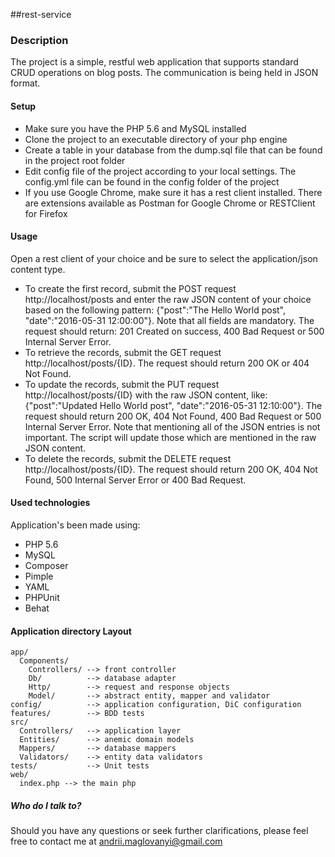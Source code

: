 ##rest-service

### Description

The project is a simple, restful web application that supports standard CRUD operations on blog posts.
The communication is being held in JSON format.

#### Setup

* Make sure you have the PHP 5.6 and MySQL installed
* Clone the project to an executable directory of your php engine
* Create a table in your database from the dump.sql file that can be found in the project root folder
* Edit config file of the project according to your local settings. The config.yml file can be found in the config folder of the project
* If you use Google Chrome, make sure it has a rest client installed. There are extensions available as Postman for Google Chrome or RESTClient for Firefox

#### Usage
 
Open a rest client of your choice and be sure to select the application/json content type.

* To create the first record, submit the POST request http://localhost/posts and enter the raw JSON content of your choice based on the following pattern: {"post":"The Hello World post", "date":"2016-05-31 12:00:00"}. Note that all fields are mandatory. The request should return: 201 Created on success, 400 Bad Request or 500 Internal Server Error.
* To retrieve the records, submit the GET request http://localhost/posts/{ID}. The request should return 200 OK or 404 Not Found.
* To update the records, submit the PUT request http://localhost/posts/{ID} with the raw JSON content, like: {"post":"Updated Hello World post", "date":"2016-05-31 12:10:00"}. The request should return 200 OK, 404 Not Found, 400 Bad Request or 500 Internal Server Error. Note that mentioning all of the JSON entries is not important. The script will update those which are mentioned in the raw JSON content.
* To delete the records, submit the DELETE request http://localhost/posts/{ID}. The request should return 200 OK, 404 Not Found, 500 Internal Server Error or 400 Bad Request.

#### Used technologies
Application's been made using:

* PHP 5.6
* MySQL
* Composer
* Pimple
* YAML
* PHPUnit
* Behat

#### Application directory Layout

```
app/
  Components/
    Controllers/ --> front controller
    Db/          --> database adapter
    Http/        --> request and response objects
    Model/       --> abstract entity, mapper and validator
config/          --> application configuration, DiC configuration
features/        --> BDD tests
src/
  Controllers/   --> application layer
  Entities/      --> anemic domain models
  Mappers/       --> database mappers
  Validators/    --> entity data validators
tests/           --> Unit tests
web/
  index.php --> the main php
```

##### Who do I talk to?

Should you have any questions or seek further clarifications, please feel free to contact me at andrii.maglovanyi@gmail.com
